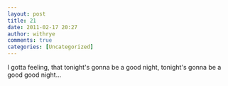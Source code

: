 ```yaml
---
layout: post
title: 21
date: 2011-02-17 20:27
author: withrye
comments: true
categories: [Uncategorized]
---
```

<span id="dropcap">I</span> gotta feeling, that tonight's gonna be a good night, tonight's gonna be a good good night...
